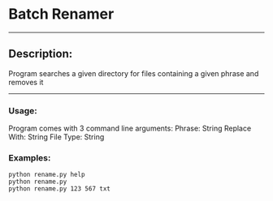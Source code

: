 # Batch Renamer
---
## Description:  
Program searches a given directory for files containing a given phrase and removes it

---
### Usage:

Program comes with 3 command line arguments:
  Phrase: String
  Replace With: String
  File Type: String

### Examples:
`python rename.py help`  
`python rename.py`  
`python rename.py 123 567 txt`  

